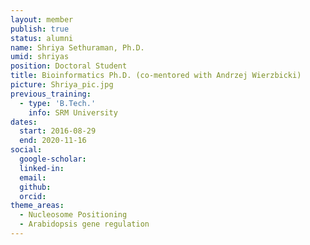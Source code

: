 ```yaml
---
layout: member
publish: true
status: alumni
name: Shriya Sethuraman, Ph.D.
umid: shriyas
position: Doctoral Student
title: Bioinformatics Ph.D. (co-mentored with Andrzej Wierzbicki)
picture: Shriya_pic.jpg
previous_training:
  - type: 'B.Tech.'
    info: SRM University
dates:
  start: 2016-08-29
  end: 2020-11-16
social: 
  google-scholar: 
  linked-in: 
  email: 
  github:
  orcid:
theme_areas:
  - Nucleosome Positioning
  - Arabidopsis gene regulation
---
```


